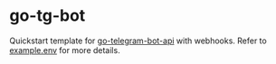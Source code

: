 # go-tg-bot
Quickstart template for [go-telegram-bot-api](https://github.com/go-telegram-bot-api/telegram-bot-api) with webhooks. Refer to [example.env](https://github.com/execreate/go-tg-bot/blob/master/example.env) for more details.
